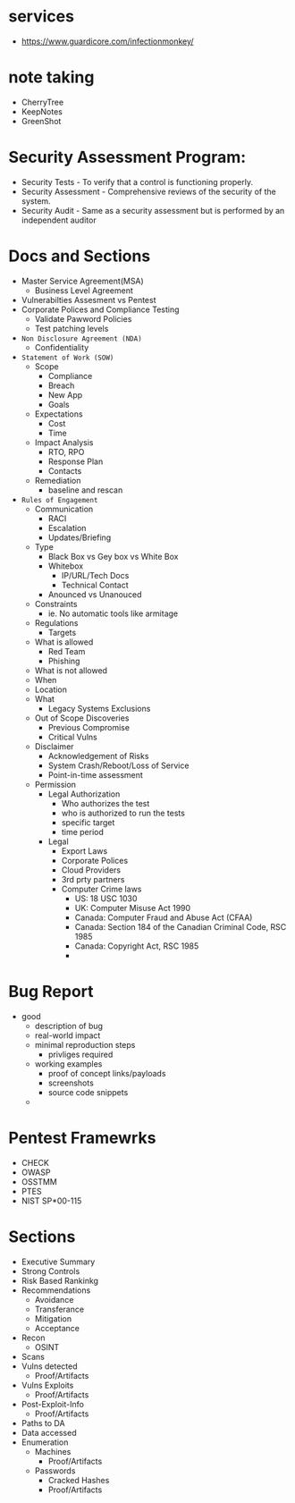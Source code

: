 # services
- https://www.guardicore.com/infectionmonkey/

# note taking
- CherryTree
- KeepNotes
- GreenShot

# Security Assessment Program:
- Security Tests - To verify that a control is functioning properly.
- Security Assessment - Comprehensive reviews of the security of the system.
- Security Audit - Same as a security assessment but is performed by an independent auditor


# Docs and Sections
- Master Service Agreement(MSA)
  - Business Level Agreement
- Vulnerabilties Assesment vs Pentest
- Corporate Polices and Compliance Testing
  - Validate Pawword Policies
  - Test patching levels
- `Non Disclosure Agreement (NDA)`
  - Confidentiality
- `Statement of Work (SOW)`
  - Scope
    - Compliance
    - Breach
    - New App
    - Goals
  - Expectations
    - Cost
    - Time
  - Impact Analysis
    - RTO, RPO
    - Response Plan
    - Contacts
  - Remediation
    - baseline and rescan
- `Rules of Engagement`
  - Communication
    - RACI
    - Escalation
    - Updates/Briefing
  - Type
    - Black Box vs Gey box vs White Box
    - Whitebox  
      - IP/URL/Tech Docs
      - Technical Contact
    - Anounced vs Unanouced 
  - Constraints
    - ie. No automatic tools like armitage
  - Regulations
    - Targets
  - What is allowed
    - Red Team
    - Phishing
  - What is not allowed
  - When
  - Location
  - What
    - Legacy Systems Exclusions
  - Out of Scope Discoveries
    - Previous Compromise
    - Critical Vulns
  - Disclaimer
    - Acknowledgement of Risks
    - System Crash/Reboot/Loss of Service
    - Point-in-time assessment
  - Permission
    - Legal Authorization
      - Who authorizes the test
      - who is authorized to run the tests
      - specific target
      - time period
    - Legal
      - Export Laws
      - Corporate Polices
      - Cloud Providers
      - 3rd prty partners
      - Computer Crime laws
        - US: 18 USC 1030
        - UK: Computer Misuse Act 1990
        - Canada: Computer Fraud and Abuse Act (CFAA)
        - Canada: Section 184 of the Canadian Criminal Code, RSC 1985 
        - Canada: Copyright Act, RSC 1985
        - 
# Bug Report
- good
  - description of bug
  - real-world impact
  - minimal reproduction steps
    - privliges required 
  - working examples
    - proof of concept links/payloads
    - screenshots
    - source code snippets
  - 

# Pentest Framewrks
- CHECK
- OWASP
- OSSTMM
- PTES
- NIST SP*00-115

# Sections
  - Executive Summary
  - Strong Controls
  - Risk Based Rankinkg
  -  Recommendations
     -  Avoidance
     -  Transferance
     -  Mitigation
     -  Acceptance
  - Recon
    - OSINT
  - Scans
  - Vulns detected
    -  Proof/Artifacts  
  - Vulns Exploits
    -  Proof/Artifacts  
  - Post-Exploit-Info
    -  Proof/Artifacts  
  - Paths to DA
  - Data accessed
  - Enumeration
    - Machines
      -  Proof/Artifacts  
    - Passwords
      - Cracked Hashes
      - Proof/Artifacts  
